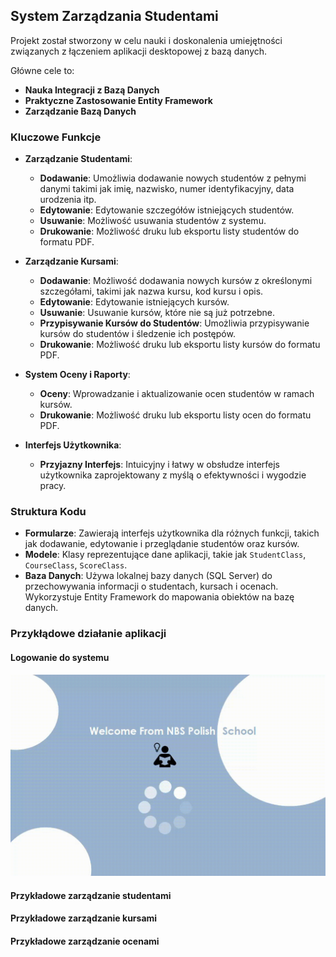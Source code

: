 ## System Zarządzania Studentami

Projekt został stworzony w celu nauki i doskonalenia umiejętności związanych z łączeniem aplikacji desktopowej z bazą danych. 

Główne cele to:

- **Nauka Integracji z Bazą Danych**
- **Praktyczne Zastosowanie Entity Framework**
- **Zarządzanie Bazą Danych**

### Kluczowe Funkcje

- **Zarządzanie Studentami**:
  - **Dodawanie**: Umożliwia dodawanie nowych studentów z pełnymi danymi takimi jak imię, nazwisko, numer identyfikacyjny, data urodzenia itp.
  - **Edytowanie**: Edytowanie szczegółów istniejących studentów.
  - **Usuwanie**: Możliwość usuwania studentów z systemu.
  - **Drukowanie**: Możliwość druku lub eksportu listy studentów do formatu PDF. 

- **Zarządzanie Kursami**:
  - **Dodawanie**: Możliwość dodawania nowych kursów z określonymi szczegółami, takimi jak nazwa kursu, kod kursu i opis.
  - **Edytowanie**: Edytowanie istniejących kursów.
  - **Usuwanie**: Usuwanie kursów, które nie są już potrzebne.
  - **Przypisywanie Kursów do Studentów**: Umożliwia przypisywanie kursów do studentów i śledzenie ich postępów.
  - **Drukowanie**: Możliwość druku lub eksportu listy kursów do formatu PDF. 

- **System Oceny i Raporty**:
  - **Oceny**: Wprowadzanie i aktualizowanie ocen studentów w ramach kursów.
  - **Drukowanie**: Możliwość druku lub eksportu listy ocen do formatu PDF. 

- **Interfejs Użytkownika**:
  - **Przyjazny Interfejs**: Intuicyjny i łatwy w obsłudze interfejs użytkownika zaprojektowany z myślą o efektywności i wygodzie pracy.

### Struktura Kodu

- **Formularze**: Zawierają interfejs użytkownika dla różnych funkcji, takich jak dodawanie, edytowanie i przeglądanie studentów oraz kursów.
- **Modele**: Klasy reprezentujące dane aplikacji, takie jak `StudentClass`, `CourseClass`, `ScoreClass`.
- **Baza Danych**: Używa lokalnej bazy danych (SQL Server) do przechowywania informacji o studentach, kursach i ocenach. Wykorzystuje Entity Framework do mapowania obiektów na bazę danych.

### Przykłądowe działanie aplikacji

#### Logowanie do systemu

![](login_rec.gif)

#### Przykładowe zarządzanie studentami

#### Przykładowe zarządzanie kursami

#### Przykładowe zarządzanie ocenami
